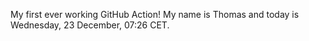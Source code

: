 My first ever working GitHub Action!
My name is Thomas and today is Wednesday, 23 December, 07:26 CET. 
